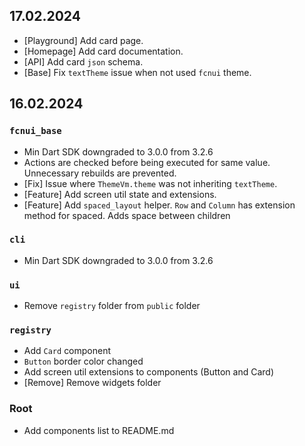 ## 17.02.2024

- [Playground] Add card page.
- [Homepage] Add card documentation.
- [API] Add card `json` schema.
- [Base] Fix `textTheme` issue when not used `fcnui` theme.

## 16.02.2024

### `fcnui_base`

- Min Dart SDK downgraded to 3.0.0 from 3.2.6
- Actions are checked before being executed for same value. Unnecessary rebuilds are prevented.
- [Fix] Issue where `ThemeVm.theme` was not inheriting `textTheme`.
- [Feature] Add screen util state and extensions.
- [Feature] Add `spaced_layout` helper. `Row` and `Column` has extension method for spaced. Adds space between children 

### `cli`

- Min Dart SDK downgraded to 3.0.0 from 3.2.6

### `ui`

- Remove `registry` folder from `public` folder

### `registry`

- Add `Card` component
- `Button` border color changed
- Add screen util extensions to components (Button and Card)
- [Remove] Remove widgets folder

### Root

- Add components list to README.md